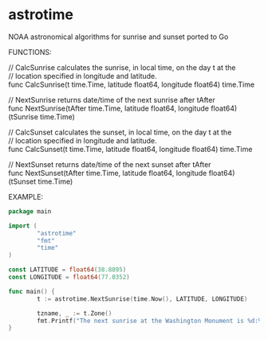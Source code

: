astrotime
=========

NOAA astronomical algorithms for sunrise and sunset ported to Go


FUNCTIONS:

// CalcSunrise calculates the sunrise, in local time, on the day t at the  
// location specified in longitude and latitude.  
func CalcSunrise(t time.Time, latitude float64, longitude float64) time.Time  

// NextSunrise returns date/time of the next sunrise after tAfter  
func NextSunrise(tAfter time.Time, latitude float64, longitude float64) (tSunrise time.Time)  

// CalcSunset calculates the sunset, in local time,  on the day t at the  
// location specified in longitude and latitude.  
func CalcSunset(t time.Time, latitude float64, longitude float64) time.Time  

// NextSunset returns date/time of the next sunset after tAfter  
func NextSunset(tAfter time.Time, latitude float64, longitude float64) (tSunset time.Time)  


EXAMPLE:

```go
package main

import (
        "astrotime"
        "fmt"
        "time"
)

const LATITUDE = float64(38.8895)
const LONGITUDE = float64(77.0352)

func main() {
        t := astrotime.NextSunrise(time.Now(), LATITUDE, LONGITUDE)

        tzname, _ := t.Zone()
        fmt.Printf("The next sunrise at the Washington Monument is %d:%02d %s on %d/%d/%d.\n", t.Hour(), t.Minute(), tzname, t.Month(), t.Day(), t.Year())
}
```
